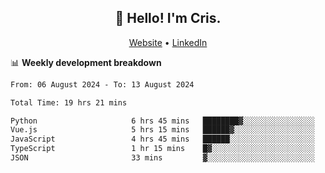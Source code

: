 
<h2 align="center">👋 Hello! I'm Cris.</h2>
<p align="center">
  <a href="https://www.criscunas.dev">Website</a> •
  <a href="https://www.linkedin.com/in/cristophercunas/">LinkedIn</a> 
</p>


📊 **Weekly development breakdown**
<!--START_SECTION:waka-->

```txt
From: 06 August 2024 - To: 13 August 2024

Total Time: 19 hrs 21 mins

Python                     6 hrs 45 mins   ████████▓░░░░░░░░░░░░░░░░   34.32 %
Vue.js                     5 hrs 15 mins   ██████▓░░░░░░░░░░░░░░░░░░   26.76 %
JavaScript                 4 hrs 45 mins   ██████░░░░░░░░░░░░░░░░░░░   24.15 %
TypeScript                 1 hr 15 mins    █▓░░░░░░░░░░░░░░░░░░░░░░░   06.38 %
JSON                       33 mins         ▓░░░░░░░░░░░░░░░░░░░░░░░░   02.85 %
```

<!--END_SECTION:waka-->
